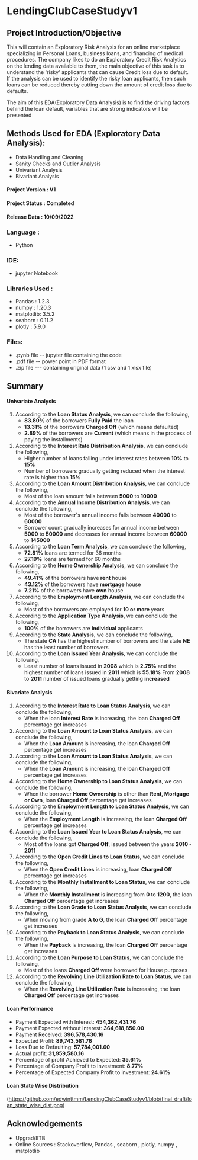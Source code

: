 
# LendingClubCaseStudyv1

## Project Introduction/Objective
This will contain an Exploratory Risk Analysis for an online marketplace specializing in Personal Loans, business loans, and financing of medical procedures. The company likes to do an Exploratory Credit Risk Analytics on the lending data available to them, the main objective of this task is to understand the 'risky' applicants that can cause Credit loss due to default. If the analysis can be used to identify the risky loan applicants, then such loans can be reduced thereby cutting down the amount of credit loss due to defaults.

The aim of this EDA(Exploratory Data Analysis) is to find the driving factors behind the loan default, variables that are strong indicators will be presented

## Methods Used for EDA (Exploratory Data Analysis):
* Data Handling and Cleaning
* Sanity Checks and Outlier Analysis
* Univariant Analysis
* Bivariant Analysis


#### Project Version : V1
#### Project Status  : Completed
#### Release Data    : 10/09/2022

### Language : 
* Python

### IDE: 
* jupyter Notebook

### Libraries Used :
* Pandas : 1.2.3
* numpy : 1.20.3
* matplotlib: 3.5.2
* seaborn : 0.11.2
* plotly : 5.9.0

### Files: 
* .pynb file -- jupyter file containing the code
* .pdf file -- power point  in PDF format
* .zip file --- containing original data (1 csv and 1 xlsx file)

## Summary

#### Univariate Analysis

 1. According to the **Loan Status Analysis**, we can conclude the following,
	 - **83.80%** of the borrowers **Fully Paid** the loan  
	 - **13.31%** of the borrowers **Charged Off** (which means defaulted)  
	 - **2.89%** of the borrowers are **Current** (which means in the process of paying the installments)
 2. According to the **Interest Rate Distribution Analysis**, we can conclude the following,
	 - Higher number of loans falling under interest rates between **10%** to **15%**  
	 - Number of borrowers gradually getting reduced when the interest rate is higher than **15%**
 3. According to the **Loan Amount Distribution Analysis**, we can conclude the following,  
	- Most of the loan amount falls between **5000** to **10000**
 4. According to the **Annual Income Distribution Analysis**, we can conclude the following,
	 - Most of the borrower's annual income falls between **40000** to **60000**  
	 - Borrower count gradually increases for annual income between **5000** to **50000** and decreases for annual income between **60000** to **145000**
 5. According to the **Loan Term Analysis**, we can conclude the following,  
	- **72.81%** loans are termed for 36 months  
	- **27.19%** loans are termed for 60 months
 6. According to the **Home Ownership Analysis**, we can conclude the following,  
	- 	**49.41%** of the borrowers have **rent** house  
	- **43.12%** of the borrowers have **mortgage** house  
	- **7.21%** of the borrowers have  **own** house
 7. According to the **Employment Length Analysis**, we can conclude the following,  
	- Most of the borrowers are employed for **10 or more** years
 8. According to the **Application Type Analysis**, we can conclude the following,  
	- **100%** of the borrowers are **individual** applicants
 9. According to the **State Analysis**, we can conclude the following,  
	- The state **CA** has the highest number of borrowers and the state **NE** has the least number of borrowers
 10. According to the **Loan Issued Year Analysis**, we can conclude the following,
		- Least number of loans issued in **2008** which is **2.75%** and the highest number of loans issued in **2011** which is **55.18%**  From **2008** to **2011** number of issued loans gradually getting **increased**

####  Bivariate Analysis

 1. According to the **Interest Rate to Loan Status Analysis**, we can conclude the following,  
	- When the loan **Interest Rate** is increasing, the loan **Charged Off** percentage get increases
 2. According to the **Loan Amount to Loan Status Analysis**, we can conclude the following,  
	- When the **Loan Amount** is increasing, the loan **Charged Off** percentage get increases
 3. According to the **Loan Amount to Loan Status Analysis**, we can conclude the following,  
	- When the **Loan Amount** is increasing, the loan **Charged Off** percentage get increases
 4.   According to the **Home Ownership to Loan Status Analysis**, we can conclude the following,  
		- When the borrower **Home Ownership** is other than **Rent, Mortgage or Own**, loan **Charged Off** percentage get increases
 5. According to the **Employment Length to Loan Status Analysis**, we can conclude the following,  
	- When the **Employment Length** is increasing, the loan **Charged Off** percentage get increases
 6. According to the **Loan Issued Year to Loan Status Analysis**, we can conclude the following,  
	- Most of the loans got **Charged Off**, issued between the years **2010 - 2011**
 7. According to the **Open Credit Lines to Loan Status**, we can conclude the following,  
	- When the **Open Credit Lines** is increasing, loan **Charged Off** percentage get increases
 8. According to the **Monthly Installment to Loan Status**, we can conclude the following,  
	- When the **Monthly Installment** is increasing from **0** to **1200**, the loan **Charged Off** percentage get increases
 9. According to the **Loan Grade to Loan Status Analysis**, we can conclude the following,  
	- When moving from grade **A to G**, the loan **Charged Off** percentage get increases
 10. According to the **Payback to Loan Status Analysis**, we can conclude the following,  
		- When the **Payback** is increasing, the loan **Charged Off** percentage get increases
 11. According to the **Loan Purpose to Loan Status**, we can conclude the following,  
		- Most of the loans **Charged Off** were borrowed for House purposes
 12. According to the **Revolving Line Utilization Rate to Loan Status**, we can conclude the following,  
		- When the **Revolving Line Utilization Rate** is increasing, the loan **Charged Off** percentage get increases

#### Loan Performance
-	Payment Expected with Interest: **454,362,431.76**
-	Payment Expected without Interest: **364,618,850.00**
-	Payment Received: **396,578,430.16**
-	Expected Profit: **89,743,581.76**
-	Loss Due to Defaulting: **57,784,001.60**
-	Actual profit: **31,959,580.16**
-	Percentage of profit Achieved to Expected: **35.61%**
-	Percentage of Company Profit to investment: **8.77%**
-	Percentage of Expected Company Profit to investment: **24.61%**

#### Loan State Wise Distribution
(https://github.com/edwinttmm/LendingClubCaseStudyv1/blob/final_draft/loan_state_wise_dist.png)
 
## Acknowledgements 
 - Upgrad/IITB
 - Online Sources : Stackoverflow, Pandas , seaborn , plotly, numpy , matplotlib
